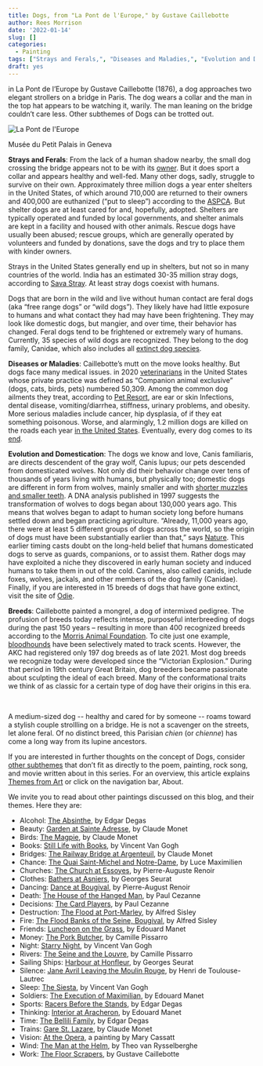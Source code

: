 ```yaml
---
title: Dogs, from "La Pont de l'Europe," by Gustave Caillebotte
author: Rees Morrison
date: '2022-01-14'
slug: []
categories:
  - Painting
tags: ["Strays and Ferals,", "Diseases and Maladies,", "Evolution and Domestication,", "Breeds",]
draft: yes
---
```


in La Pont de l’Europe by Gustave Caillebotte (1876), a dog approaches two elegant strollers on a bridge in Paris.  The dog wears a collar and the man in the top hat appears to be watching it, warily.  The man leaning on the bridge couldn’t care less.  Other subthemes of Dogs can be trotted out.

<!--more-->

![La Pont de l'Europe](\media\DogsPont.jpg)

Musée du Petit Palais in Geneva 

**Strays and Ferals**:   From the lack of a human shadow nearby, the small dog crossing the bridge appears not to be with its [owner](epitaph).  But it does sport a collar and appears healthy and well-fed.  Many other dogs, sadly, struggle to survive on their own.  Approximately three million dogs a year enter shelters in the United States, of which around 710,000 are returned to their owners and 400,000 are euthanized (“put to sleep”) according to the [ASPCA](https://www.aspca.org/helping-people-pets/shelter-intake-and-surrender/pet-statistics).  But shelter dogs are at least cared for and, hopefully, adopted.  Shelters are typically operated and funded by local governments, and shelter animals are kept in a facility and housed with other animals.  Rescue dogs have usually been abused; rescue groups, which are generally operated by volunteers and funded by donations, save the dogs and try to place them with kinder owners.

Strays in the United States generally end up in shelters, but not so in many countries of the world.  India has an estimated 30-35 million stray dogs, according to [Sava Stray](https://sevastray.com/blogs/news/top-things-to-know-about-stray-dogs-of-india).  At least stray dogs coexist with humans.

Dogs that are born in the wild and live without human contact are feral dogs (aka “free range dogs” or “wild dogs”).  They likely have had little exposure to humans and what contact they had may have been frightening.  They may look like domestic dogs, but mangier, and over time, their behavior has changed.  Feral dogs tend to be frightened or extremely wary of humans.   Currently, 35 species of wild dogs are recognized. They belong to the dog family, Canidae, which also includes all [extinct dog species](https://www.activewild.com/wild-dog-species-list/).

**Diseases or Maladies**:  Caillebotte’s mutt on the move looks healthy.  But dogs face many medical issues.  in 2020 [veterinarians](https://www.avma.org/resources-tools/reports-statistics/market-research-statistics-us-veterinarians)  in the United States whose private practice was defined as “Companion animal exclusive” (dogs, cats, birds, pets) numbered 50,309.   Among the common dog ailments they treat, according to [Pet Resort]( https://www.petresort.com/medical/most-common-dog-illnesses-symptoms-treatment/), are ear or skin Infections, dental disease, vomiting/diarrhea, stiffness, urinary problems, and obesity.  More serious maladies include cancer, hip dysplasia, of if they eat something poisonous.  Worse, and alarmingly, 1.2 million dogs are killed on the roads each year [in the United States](https://clip-n-cuddle.com/dog-grooming-tips/quick-answer-how-many-dogs-die-in-car-accidents-per-year.html).  Eventually, every dog comes to its [end](Bojangles).

**Evolution and Domestication**:  The dogs we know and love, Canis familiaris, are directs descendent of the gray wolf, Canis lupus; our pets descended from domesticated wolves.   Not only did their behavior change over tens of thousands of years living with humans, but physically too; domestic dogs are different in form from wolves, mainly smaller and with [shorter muzzles and smaller teeth](https://www.pbs.org/wgbh/evolution/library/01/5/l_015_02.html).  A DNA analysis published in 1997 suggests the transformation of wolves to dogs began about 130,000 years ago. This means that wolves began to adapt to human society long before humans settled down and began practicing agriculture.   “Already, 11,000 years ago, there were at least 5 different groups of dogs across the world, so the origin of dogs must have been substantially earlier than that,” says [Nature](https://www.nature.com/articles/d41586-020-03053-2).  This earlier timing casts doubt on the long-held belief that humans domesticated dogs to serve as guards, companions, or to assist them.  Rather dogs may have exploited a niche they discovered in early human society and induced humans to take them in out of the cold.   Canines, also called canids, include foxes, wolves, jackals, and other members of the dog family (Canidae).  Finally, if you are interested in 15 breeds of dogs that have gone extinct, visit the site of [Odie](https://getodie.com/blog/extinct-dog-breeds-15-breeds-you-probably-dont-know/).

**Breeds**:  Caillebotte painted a mongrel, a dog of intermixed pedigree.  The profusion of breeds today reflects intense, purposeful interbreeding of dogs during the past 150 years – resulting in more than 400 recognized breeds according to the [Morris Animal Foundation](https://www.morrisanimalfoundation.org/article/evolution-of-dogs).  To cite just one example, [bloodhounds](Cool) have been selectively mated to track scents.  However, the AKC had registered only 197 dog breeds as of late 2021.  Most dog breeds we recognize today were developed since the “Victorian Explosion.” During that period in 19th century Great Britain, dog breeders became passionate about sculpting the ideal of each breed. Many of the conformational traits we think of as classic for a certain type of dog have their origins in this era.  

&nbsp;

A medium-sized dog -- healthy and cared for by someone -- roams toward a stylish couple strollling on a bridge.  He is not a scavenger on the streets, let alone feral.  Of no distinct breed, this Parisian *chien* (or *chienne*) has come a long way from its lupine ancestors. 

If you are interested in further thoughts on the concept of Dogs, consider [other subthemes]() that don’t fit as directly to the poem, painting, rock song, and movie written about in this series.  For an overview, this article explains [Themes from Art](http://bit.ly/3sRXopI) or click on the navigation bar, About.

We invite you to read about other paintings discussed on this blog, and their themes.  Here they are: 

* Alcohol: [The Absinthe](https://themesfromart.com/post/2021-02-03-alcohol-absinthe-degas/alcoholabsinthedegas/), by Edgar Degas
* Beauty: [Garden at Sainte Adresse](https://themesfromart.com/post/2021-04-21-beauty-garden-at-sainte-adresse-from-a-painting-by-claude-monet/beautystadress/), by Claude Monet
* Birds: [The Magpie](https://themesfromart.com/post/2021-06-07-birds-the-magpie-a-painting-by-claude-monet/birdsmagpie/), by Claude Monet
* Books: [Still Life with Books](https://themesfromart.com/post/2022-01-02-books-from-still-life-with-books-a-painting-by-vincent-van-gogh/booksstill/), by Vincent Van Gogh
* Bridges: [The Railway Bridge at Argenteuil](https://themesfromart.com/post/2021-07-26-bridges-from-the-railway-bridge-at-argenteuill-a-painting-by-claude-monet/bridgesmonet/), by Claude Monet
* Chance: [The Quai Saint-Michel and Notre-Dame](http://localhost:4321/post/2021-03-14-chancechurch/chancechurch/), by Luce Maximilien
* Churches: [The Church at Essoyes](https://themesfromart.com/post/2021-05-21-churches-from-the-church-at-essoyes-a-painting-by-pierre-auguste-renoir/churchesrenoir/), by Pierre-Auguste Renoir 
* Clothes: [Bathers at Asniers](https://themesfromart.com/post/2021-08-30-clothes-from-bathers-at-asnieres-a-painting-by-georges-seurat/clothesbathers/), by Georges Seurat
* Dancing: [Dance at Bougival](https://themesfromart.com/post/2021-09-09-dancing-from-dance-at-bougival-a-painting-by-pierre-august-renoir/dancingbougival/), by Pierre-August Renoir
* Death: [The House of the Hanged Man](https://themesfromart.com/post/2021-05-03-death-from-house-of-the-hanged-man-a-painting-by-paul-cezanne/deathhanged/), by Paul Cezanne
* Decisions: [The Card Players](https://themesfromart.com/post/2021-02-08-decisions-the-card-players-a-painting-by-paul-cezanne/decisionscardplayerscezanne/), by Paul Cezanne
* Destruction: [The Flood at Port-Marley](https://themesfromart.com/post/2021-02-18-destruction-from-flood-at-port-marly-a-painting-by-alfred-sisley/destructionflood/), by Alfred Sisley
* Fire: [The Flood Banks of the Seine, Bougival](https://themesfromart.com/post/2021-12-17-fire-from-the-flood-banks-of-the-seine-bougival-a-painting-by-alfred-sisley/fireflood/), by Alfred Sisley
* Friends: [Luncheon on the Grass](https://themesfromart.com/post/2021-06-20-friends-luncheon-on-the-grass-a-painting-by-edouard-manet/friendsluncheon/), by Edouard Manet
* Money: [The Pork Butcher](https://themesfromart.com/post/2021-10-15-money-from-the-pork-butcher-a-painting-by-camille-pissarro/moneypork/), by Camille Pissarro
* Night: [Starry Night](https://themesfromart.com/post/2021-11-05-night-from-the-starry-night-a-painting-by-vincent-van-gogh/nightstarry/), by Vincent Van Gogh
* Rivers: [The Seine and the Louvre](https://themesfromart.com/post/2021-10-03-rivers-from-the-seine-and-the-louvre-a-painting-by-camille-pissarro/riversseine/), by Camille Pissarro
* Sailing Ships: [Harbour at Honfleur](https://themesfromart.com/post/2021-06-26-sailing-ships-harbour-at-honfleur-a-painting-by-georges-seurat/sailinghonfleur/), by Georges Seurat
* Silence: [Jane Avril Leaving the Moulin Rouge](https://themesfromart.com/post/silenceavril/), by Henri de Toulouse-Lautrec
* Sleep: [The Siesta](https://themesfromart.com/post/2021-09-22-sleep-from-the-siesta-a-painting-by-vincent-van-gogh/sleepsiesta/), by Vincent Van Gogh
* Soldiers: [The Execution of Maximilian](https://themesfromart.com/post/2021-08-02-soldiers-the-execution-of-maximilian-a-painting-by-edouard-manet/soldiersmanet/), by Edouard Manet 
* Sports: [Racers Before the Stands](https://themesfromart.com/post/2021-07-12-sports-from-racers-before-the-stands-a-painting-by-edgar-degas/sportsdegas/), by Edgar Degas
* Thinking: [Interior at Aracheron](https://themesfromart.com/post/2021-11-22-thinking-from-interior-at-aracharon-a-painting-by-edourd-manet/thinkinginterior/), by Edouard Manet
* Time:	[The Bellili Family](https://themesfromart.com/post/2021-03-08-time-from-the-bellili-family-by-edgar-degas/timebellili/), by Edgar Degas
* Trains: [Gare St. Lazare](https://themesfromart.com/post/2021-05-10-trainslazare/trainslazare/), by Claude Monet
* Vision: [At the Opera](https://themesfromart.com/post/2021-12-03-vision-from-at-the-opera-a-painting-by-mary-cassatt/visionopera/), a painting by Mary Cassatt
* Wind: [The Man at the Helm](https://themesfromart.com/post/2021-08-12-wind-from-the-man-at-the-helm-a-painting-by-theo-van-rysselberghe/windhelm/), by Theo van Rysselberghe
* Work:	[The Floor Scrapers](https://themesfromart.com/post/2021-02-26-workscrapers/workscrapers/), by Gustave Caillebotte